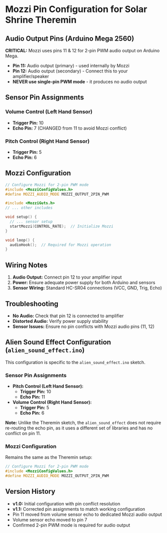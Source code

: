 # Mozzi Pin Configuration for Solar Shrine Theremin

## Audio Output Pins (Arduino Mega 2560)

**CRITICAL:** Mozzi uses pins 11 & 12 for 2-pin PWM audio output on Arduino Mega.
- **Pin 11:** Audio output (primary) - used internally by Mozzi
- **Pin 12:** Audio output (secondary) - Connect this to your amplifier/speaker
- **NEVER use single-pin PWM mode** - it produces no audio output

## Sensor Pin Assignments

### Volume Control (Left Hand Sensor)
- **Trigger Pin:** 10
- **Echo Pin:** 7 (CHANGED from 11 to avoid Mozzi conflict)

### Pitch Control (Right Hand Sensor)
- **Trigger Pin:** 5
- **Echo Pin:** 6

## Mozzi Configuration

```cpp
// Configure Mozzi for 2-pin PWM mode
#include <MozziConfigValues.h>
#define MOZZI_AUDIO_MODE MOZZI_OUTPUT_2PIN_PWM

#include <MozziGuts.h>
// ... other includes

void setup() {
  // ... sensor setup
  startMozzi(CONTROL_RATE);  // Initialize Mozzi
}

void loop() {
  audioHook();  // Required for Mozzi operation
}
```

## Wiring Notes

1. **Audio Output:** Connect pin 12 to your amplifier input
2. **Power:** Ensure adequate power supply for both Arduino and sensors
3. **Sensor Wiring:** Standard HC-SR04 connections (VCC, GND, Trig, Echo)

## Troubleshooting

- **No Audio:** Check that pin 12 is connected to amplifier
- **Distorted Audio:** Verify power supply stability
- **Sensor Issues:** Ensure no pin conflicts with Mozzi audio pins (11, 12)

## Alien Sound Effect Configuration (`alien_sound_effect.ino`)

This configuration is specific to the `alien_sound_effect.ino` sketch.

### Sensor Pin Assignments

- **Pitch Control (Left Hand Sensor):**
  - **Trigger Pin:** 10
  - **Echo Pin:** 11
- **Volume Control (Right Hand Sensor):**
  - **Trigger Pin:** 5
  - **Echo Pin:** 6

**Note:** Unlike the Theremin sketch, the `alien_sound_effect` does not require re-routing the echo pin, as it uses a different set of libraries and has no conflict on pin 11.

### Mozzi Configuration

Remains the same as the Theremin setup:
```cpp
// Configure Mozzi for 2-pin PWM mode
#include <MozziConfigValues.h>
#define MOZZI_AUDIO_MODE MOZZI_OUTPUT_2PIN_PWM
```

## Version History

- **v1.0:** Initial configuration with pin conflict resolution
- **v1.1:** Corrected pin assignments to match working configuration
- Pin 11 moved from volume sensor echo to dedicated Mozzi audio output
- Volume sensor echo moved to pin 7
- Confirmed 2-pin PWM mode is required for audio output
